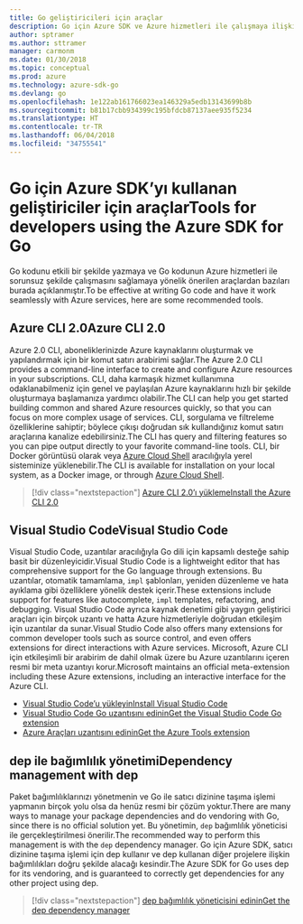 ```yaml
---
title: Go geliştiricileri için araçlar
description: Go için Azure SDK ve Azure hizmetleri ile çalışmaya ilişkin araçlar
author: sptramer
ms.author: sttramer
manager: carmonm
ms.date: 01/30/2018
ms.topic: conceptual
ms.prod: azure
ms.technology: azure-sdk-go
ms.devlang: go
ms.openlocfilehash: 1e122ab161766023ea146329a5edb13143699b8b
ms.sourcegitcommit: b81b17cbb934399c195bfdcb87137aee935f5234
ms.translationtype: HT
ms.contentlocale: tr-TR
ms.lasthandoff: 06/04/2018
ms.locfileid: "34755541"
---
```

# <a name="tools-for-developers-using-the-azure-sdk-for-go"></a><span data-ttu-id="1a706-103">Go için Azure SDK’yı kullanan geliştiriciler için araçlar</span><span class="sxs-lookup"><span data-stu-id="1a706-103">Tools for developers using the Azure SDK for Go</span></span>

<span data-ttu-id="1a706-104">Go kodunu etkili bir şekilde yazmaya ve Go kodunun Azure hizmetleri ile sorunsuz şekilde çalışmasını sağlamaya yönelik önerilen araçlardan bazıları burada açıklanmıştır.</span><span class="sxs-lookup"><span data-stu-id="1a706-104">To be effective at writing Go code and have it work seamlessly with Azure services, here are some recommended tools.</span></span>

## <a name="azure-cli-20"></a><span data-ttu-id="1a706-105">Azure CLI 2.0</span><span class="sxs-lookup"><span data-stu-id="1a706-105">Azure CLI 2.0</span></span>

<span data-ttu-id="1a706-106">Azure 2.0 CLI, aboneliklerinizde Azure kaynaklarını oluşturmak ve yapılandırmak için bir komut satırı arabirimi sağlar.</span><span class="sxs-lookup"><span data-stu-id="1a706-106">The Azure 2.0 CLI provides a command-line interface to create and configure Azure resources in your subscriptions.</span></span> <span data-ttu-id="1a706-107">CLI, daha karmaşık hizmet kullanımına odaklanabilmeniz için genel ve paylaşılan Azure kaynaklarını hızlı bir şekilde oluşturmaya başlamanıza yardımcı olabilir.</span><span class="sxs-lookup"><span data-stu-id="1a706-107">The CLI can help you get started building common and shared Azure resources quickly, so that you can focus on more complex usage of services.</span></span> <span data-ttu-id="1a706-108">CLI, sorgulama ve filtreleme özelliklerine sahiptir; böylece çıkışı doğrudan sık kullandığınız komut satırı araçlarına kanalize edebilirsiniz.</span><span class="sxs-lookup"><span data-stu-id="1a706-108">The CLI has query and filtering features so you can pipe output directly to your favorite command-line tools.</span></span> <span data-ttu-id="1a706-109">CLI, bir Docker görüntüsü olarak veya [Azure Cloud Shell](https://docs.microsoft.com/en-us/azure/cloud-shell/overview) aracılığıyla yerel sisteminize yüklenebilir.</span><span class="sxs-lookup"><span data-stu-id="1a706-109">The CLI is available for installation on your local system, as a Docker image, or through [Azure Cloud Shell](https://docs.microsoft.com/en-us/azure/cloud-shell/overview).</span></span>

> [!div class="nextstepaction"]
> [<span data-ttu-id="1a706-110">Azure CLI 2.0’ı yükleme</span><span class="sxs-lookup"><span data-stu-id="1a706-110">Install the Azure CLI 2.0</span></span>](/cli/azure/install-azure-cli)

## <a name="visual-studio-code"></a><span data-ttu-id="1a706-111">Visual Studio Code</span><span class="sxs-lookup"><span data-stu-id="1a706-111">Visual Studio Code</span></span>

<span data-ttu-id="1a706-112">Visual Studio Code, uzantılar aracılığıyla Go dili için kapsamlı desteğe sahip basit bir düzenleyicidir.</span><span class="sxs-lookup"><span data-stu-id="1a706-112">Visual Studio Code is a lightweight editor that has comprehensive support for the Go language through extensions.</span></span> <span data-ttu-id="1a706-113">Bu uzantılar, otomatik tamamlama, `impl` şablonları, yeniden düzenleme ve hata ayıklama gibi özelliklere yönelik destek içerir.</span><span class="sxs-lookup"><span data-stu-id="1a706-113">These extensions include support for features like autocomplete, `impl` templates, refactoring, and debugging.</span></span> <span data-ttu-id="1a706-114">Visual Studio Code ayrıca kaynak denetimi gibi yaygın geliştirici araçları için birçok uzantı ve hatta Azure hizmetleriyle doğrudan etkileşim için uzantılar da sunar.</span><span class="sxs-lookup"><span data-stu-id="1a706-114">Visual Studio Code also offers many extensions for common developer tools such as source control, and even offers extensions for direct interactions with Azure services.</span></span> <span data-ttu-id="1a706-115">Microsoft, Azure CLI için etkileşimli bir arabirim de dahil olmak üzere bu Azure uzantılarını içeren resmi bir meta uzantıyı korur.</span><span class="sxs-lookup"><span data-stu-id="1a706-115">Microsoft maintains an official meta-extension including these Azure extensions, including an interactive interface for the Azure CLI.</span></span>

* [<span data-ttu-id="1a706-116">Visual Studio Code’u yükleyin</span><span class="sxs-lookup"><span data-stu-id="1a706-116">Install Visual Studio Code</span></span>](https://code.visualstudio.com/Download)
* [<span data-ttu-id="1a706-117">Visual Studio Code Go uzantısını edinin</span><span class="sxs-lookup"><span data-stu-id="1a706-117">Get the Visual Studio Code Go extension</span></span>](https://code.visualstudio.com/docs/languages/go)
* [<span data-ttu-id="1a706-118">Azure Araçları uzantısını edinin</span><span class="sxs-lookup"><span data-stu-id="1a706-118">Get the Azure Tools extension</span></span>](https://marketplace.visualstudio.com/items?itemName=ms-vscode.vscode-azureextensionpack)

## <a name="dependency-management-with-dep"></a><span data-ttu-id="1a706-119">dep ile bağımlılık yönetimi</span><span class="sxs-lookup"><span data-stu-id="1a706-119">Dependency management with dep</span></span>

<span data-ttu-id="1a706-120">Paket bağımlılıklarınızı yönetmenin ve Go ile satıcı dizinine taşıma işlemi yapmanın birçok yolu olsa da henüz resmi bir çözüm yoktur.</span><span class="sxs-lookup"><span data-stu-id="1a706-120">There are many ways to manage your package dependencies and do vendoring with Go, since there is no official solution yet.</span></span> <span data-ttu-id="1a706-121">Bu yönetimin, `dep` bağımlılık yöneticisi ile gerçekleştirilmesi önerilir.</span><span class="sxs-lookup"><span data-stu-id="1a706-121">The recommended way to perform this management is with the `dep` dependency manager.</span></span> <span data-ttu-id="1a706-122">Go için Azure SDK, satıcı dizinine taşıma işlemi için dep kullanır ve dep kullanan diğer projelere ilişkin bağımlılıkları doğru şekilde alacağı kesindir.</span><span class="sxs-lookup"><span data-stu-id="1a706-122">The Azure SDK for Go uses dep for its vendoring, and is guaranteed to correctly get dependencies for any other project using dep.</span></span>

> [!div class="nextstepaction"]
> [<span data-ttu-id="1a706-123">dep bağımlılık yöneticisini edinin</span><span class="sxs-lookup"><span data-stu-id="1a706-123">Get the dep dependency manager</span></span>](https://github.com/tools/godep)